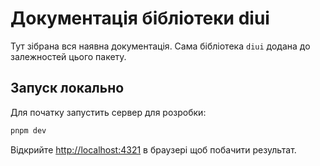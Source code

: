 # Документація бібліотеки diui

Тут зібрана вся наявна документація. Сама бібліотека `diui` додана до залежностей цього пакету.

## Запуск локально

Для початку запустить сервер для розробки:

```bash
pnpm dev
```

Відкрийте [http://localhost:4321](http://localhost:4321) в браузері щоб побачити результат.
